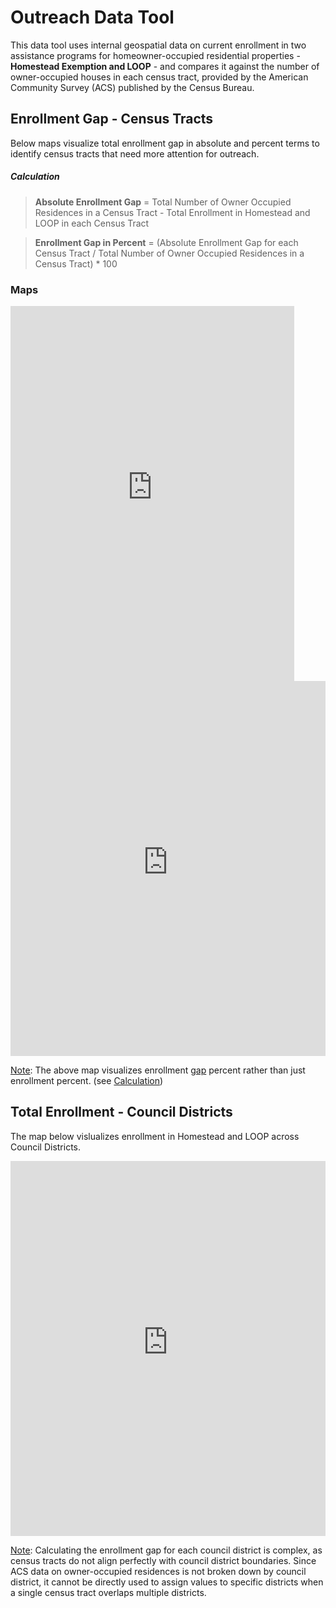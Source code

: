 <link rel="stylesheet" href="styles.css">

# Outreach Data Tool

This data tool uses internal geospatial data on current enrollment in two assistance programs for homeowner-occupied residential properties - **Homestead Exemption and LOOP** - and compares it against the number of owner-occupied houses in each census tract, provided by the American Community Survey (ACS) published by the Census Bureau. 

## Enrollment Gap - Census Tracts
Below maps visualize total enrollment gap in absolute and percent terms to identify census tracts that need more attention for outreach.

##### **Calculation**  

>**Absolute Enrollment Gap** = Total Number of Owner Occupied Residences in a Census Tract - Total Enrollment in Homestead and LOOP in each Census Tract

>**Enrollment Gap in Percent** = (Absolute Enrollment Gap for each Census Tract / Total Number of Owner Occupied Residences in a Census Tract) * 100

### Maps

<iframe
    src="https://data-and-research-phila-dept-of-revenue.github.io/enrollment-gaps/figs/enrollmentGap_cdBound.html"
    width="90%"
    height="600"
    frameborder="0"
    scrolling="no">
</iframe>


<iframe
    src="https://data-and-research-phila-dept-of-revenue.github.io/enrollment-gaps/figs/enrollmentGapPercent_cdBound.html"
    width="100%"
    height="600"
    frameborder="0"
    scrolling="no">
</iframe>

<ins>Note</ins>: The above map visualizes enrollment <ins>gap</ins> percent rather than just enrollment percent. (see [Calculation](#calculation))


## Total Enrollment - Council Districts

The map below vislualizes enrollment in Homestead and LOOP across Council Districts.

<iframe
    src="https://data-and-research-phila-dept-of-revenue.github.io/enrollment-gaps/figs/enrollment_cd.html"
    width="100%"
    height="600"
    frameborder="0"
    scrolling="no">
</iframe>

<ins>Note</ins>: Calculating the enrollment gap for each council district is complex, as census tracts do not align perfectly with council district boundaries. Since ACS data on owner-occupied residences is not broken down by council district, it cannot be directly used to assign values to specific districts when a single census tract overlaps multiple districts.
